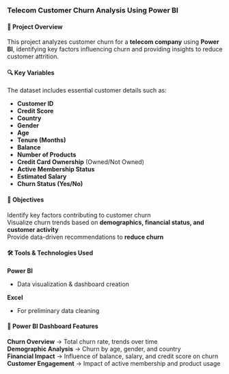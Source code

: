 ### **Telecom Customer Churn Analysis Using Power BI**  

#### 📌 **Project Overview**  
This project analyzes customer churn for a **telecom company** using **Power BI**, identifying key factors influencing churn and providing insights to reduce customer attrition.  

#### 🔍 **Key Variables**  
The dataset includes essential customer details such as:  
- **Customer ID**  
- **Credit Score**  
- **Country**  
- **Gender**  
- **Age**  
- **Tenure (Months)**  
- **Balance**  
- **Number of Products**  
- **Credit Card Ownership** (Owned/Not Owned)  
- **Active Membership Status**  
- **Estimated Salary**  
- **Churn Status (Yes/No)**  

#### 🎯 **Objectives**  
Identify key factors contributing to customer churn  
Visualize churn trends based on **demographics, financial status, and customer activity**  
Provide data-driven recommendations to **reduce churn**  

#### 🛠 **Tools & Technologies Used**  
**Power BI**
- Data visualization & dashboard creation
  
**Excel**
- For preliminary data cleaning

#### 📌 **Power BI Dashboard Features**  
**Churn Overview** → Total churn rate, trends over time  
**Demographic Analysis** → Churn by age, gender, and country  
**Financial Impact** → Influence of balance, salary, and credit score on churn  
**Customer Engagement** → Impact of active membership and product usage  
